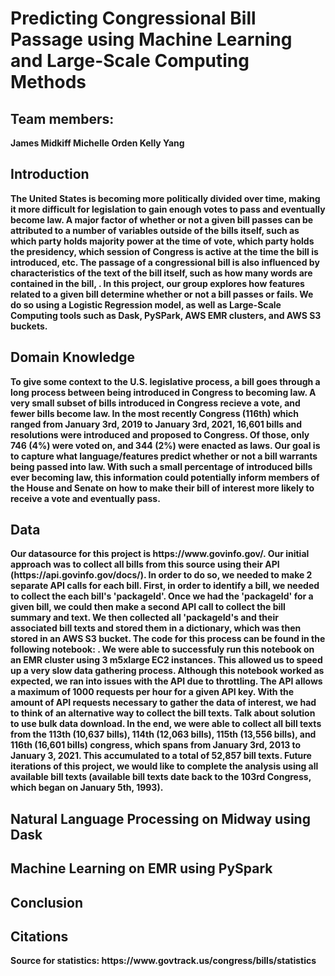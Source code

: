 # Predicting Congressional Bill Passage using Machine Learning and Large-Scale Computing Methods

## Team members:<b>
James Midkiff<b>
Michelle Orden<b>
Kelly Yang<b>
<b>

## Introduction
<b />
The United States is becoming more politically divided over time, making it more difficult for legislation to gain enough votes to pass and eventually become law. A major factor of whether or not a given bill passes can be attributed to a number of variables outside of the bills itself, such as which party holds majority power at the time of vote, which party holds the presidency, which session of Congress is active at the time the bill is introduced, etc. The passage of a congressional bill is also influenced by characteristics of the text of the bill itself, such as how many words are contained in the bill, <insert a few more characteristcs>. In this project, our group explores how features related to a given bill determine whether or not a bill passes or fails. We do so using a Logistic Regression model, as well as Large-Scale Computing tools such as Dask, PySPark, AWS EMR clusters, and AWS S3 buckets.
<b />

## Domain Knowledge
<b />
To give some context to the U.S. legislative process, a bill goes through a long process between being introduced in Congress to becoming law. A very small subset of bills introduced in Congress recieve a vote, and fewer bills become law. In the most recently Congress (116th) which ranged from January 3rd, 2019 to January 3rd, 2021, 16,601 bills and resolutions were introduced and proposed to Congress. Of those, only 746 (4%) were voted on, and 344 (2%) were enacted as laws. Our goal is to capture what language/features predict whether or not a bill warrants being passed into law. With such a small percentage of introduced bills ever becoming law, this information could potentially inform members of the House and Senate on how to make their bill of interest more likely to receive a vote and eventually pass.
<b />

## Data
<b />
Our datasource for this project is https://www.govinfo.gov/. Our initial approach was to collect all bills from this source using their API (https://api.govinfo.gov/docs/). In order to do so, we needed to make 2 separate API calls for each bill. First, in order to identify a bill, we needed to collect the each bill's 'packageId'. Once we had the 'packageId' for a given bill, we could then make a second API call to collect the bill summary and text. We then collected all 'packageId's and their associated bill texts and stored them in a dictionary, which was then stored in an AWS S3 bucket. The code for this process can be found in the following notebook: <insert link to get_bills.ipynb>. We were able to successfuly run this notebook on an EMR cluster using 3 m5xlarge EC2 instances. This allowed us to speed up a very slow data gathering process. Although this notebook worked as expected, we ran into issues with the API due to throttling. The API allows a maximum of 1000 requests per hour for a given API key. With the amount of API requests necessary to gather the data of interest, we had to think of an alternative way to collect the bill texts.
<b />
Talk about solution to use bulk data download.
<b />
In the end, we were able to collect all bill texts from the 113th (10,637 bills), 114th (12,063 bills), 115th (13,556 bills), and 116th (16,601 bills) congress, which spans from January 3rd, 2013 to January 3, 2021. This accumulated to a total of 52,857 <check that this is correct> bill texts. Future iterations of this project, we would like to complete the analysis using all available bill texts (available bill texts date back to the 103rd Congress, which began on January 5th, 1993).
<b />

## Natural Language Processing on Midway using Dask

## Machine Learning on EMR using PySpark

## Conclusion

## Citations
<b />
Source for statistics: https://www.govtrack.us/congress/bills/statistics
